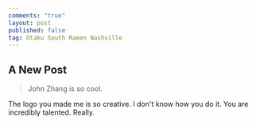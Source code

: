 ```yaml
---
comments: "true"
layout: post
published: false
tag: Otaku South Ramen Nashville
---
```


## A New Post
> John Zhang is so cool.

The logo you made me is so creative. I don't know how you do it. You are incredibly talented. Really. 

